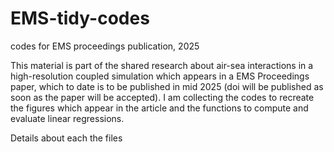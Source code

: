 # EMS-tidy-codes
codes for EMS proceedings publication, 2025

This material is part of the shared research about air-sea interactions in a high-resolution coupled simulation which appears in a EMS Proceedings paper, which to date is to be published in mid 2025 (doi will be published as soon as the paper will be accepted).
I am collecting the codes to recreate the figures which appear in the article and the functions to compute and evaluate linear regressions.

Details about each the files 
